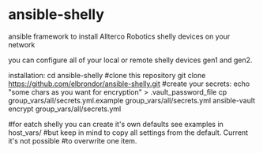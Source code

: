 # ansible-shelly
ansible framework to install Allterco Robotics shelly devices on your network

you can configure all of your local or remote shelly devices gen1 and gen2.

installation:
 cd ansible-shelly
 #clone this repository
 git clone https://github.com/elbrondor/ansible-shelly.git
 #create your secrets:
 echo "some chars as you want for encryption" > .vault_password_file
 cp group_vars/all/secrets.yml.example group_vars/all/secrets.yml
 ansible-vault encrypt group_vars/all/secrets.yml
 
 #for eatch shelly you can create it's own defaults see examples in host_vars/
 #but keep in mind to copy all settings from the default. Current it's not possible
 #to overwrite one item.

